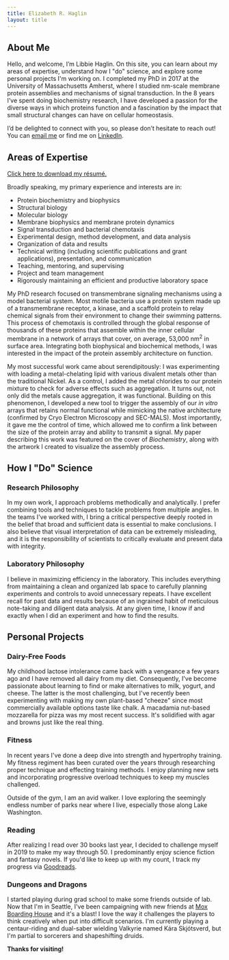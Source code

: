 ```yaml
---
title: Elizabeth R. Haglin
layout: title
---
```

## About Me
Hello, and welcome, I’m Libbie Haglin. On this site, you can learn about my areas of expertise, understand how I "do" science, and explore some personal projects I'm working on. I completed my PhD in 2017 at the University of Massachusetts Amherst, where I studied nm-scale membrane protein assemblies and mechanisms of signal transduction. In the 8 years I’ve spent doing biochemistry research, I have developed a passion for the diverse ways in which proteins function and a fascination by the impact that small structural changes can have on cellular homeostasis. 

I’d be delighted to connect with you, so please don’t hesitate to reach out! You can [email me](ehaglin@gmail.com) or find me on [LinkedIn](https://www.linkedin.com/in/elizabeth-haglin/). 


## Areas of Expertise
[Click here to download my résumé.](https://www.dropbox.com/s/4olu3sqwuari7xj/Haglin-Resume.pdf?dl=0)

Broadly speaking, my primary experience and interests are in:
- Protein biochemistry and biophysics
- Structural biology
- Molecular biology
- Membrane biophysics and membrane protein dynamics
- Signal transduction and bacterial chemotaxis
- Experimental design, method development, and data analysis
- Organization of data and results
- Technical writing (including scientific publications and grant applications), presentation, and communication
- Teaching, mentoring, and supervising 
- Project and team management
- Rigorously maintaining an efficient and productive laboratory space

My PhD research focused on transmembrane signaling mechanisms using a model bacterial system. Most motile bacteria use a protein system made up of a transmembrane receptor, a kinase, and a scaffold protein to relay chemical signals from their environment to change their swimming patterns. This process of chemotaxis is controlled through the global response of thousands of these proteins that assemble within the inner cellular membrane in a network of arrays that cover, on average, 53,000 nm<sup>2</sup> in surface area. Integrating both biophysical and biochemical methods, I was interested in the impact of the protein assembly architecture on function. 

My most successful work came about serendipitously: I was experimenting with loading a metal-chelating lipid with various divalent metals other than the traditional Nickel. As a control, I added the metal chlorides to our protein mixture to check for adverse effects such as aggregation. It turns out, not only did the metals cause aggregation, it was functional. Building on this phenomenon, I developed a new tool to trigger the assembly of our *in vitro* arrays that retains normal functional while mimicking the native architecture (confirmed by Cryo Electron Microscopy and SEC-MALS). Most importantly, it gave me the control of time, which allowed me to confirm a link between the size of the protein array and ability to transmit a signal. My paper describing this work was featured on the cover of *Biochemistry*, along with the artwork I created to visualize the assembly process.  


## How I "Do" Science
### Research Philosophy
In my own work, I approach problems methodically and analytically. I prefer combining tools and techniques to tackle problems from multiple angles. In the teams I've worked with, I bring a critical perspective deeply rooted in the belief that broad and sufficient data is essential to make conclusions. I also believe that visual interpretation of data can be extremely misleading, and it is the responsibility of scientists to critically evaluate and present data with integrity.

### Laboratory Philosophy
I believe in maximizing efficiency in the laboratory. This includes everything from maintaining a clean and organized lab space to carefully planning experiments and controls to avoid unnecessary repeats. I have excellent recall for past data and results because of an ingrained habit of meticulous note-taking and diligent data analysis. At any given time, I know if and exactly when I did an experiment and how to find the results.


## Personal Projects
### Dairy-Free Foods
My childhood lactose intolerance came back with a vengeance a few years ago and I have removed all dairy from my diet. Consequently, I've become passionate about learning to find or make alternatives to milk, yogurt, and cheese. The latter is the most challenging, but I've recently been experimenting with making my own plant-based "cheeze" since most commercially available options taste like chalk. A macadamia nut-based mozzarella for pizza was my most recent success. It's solidified with agar and browns just like the real thing. 

### Fitness
In recent years I've done a deep dive into strength and hypertrophy training. My fitness regiment has been curated over the years through researching proper technique and effecting training methods. I enjoy planning new sets and incorporating progressive overload techniques to keep my muscles challenged. 

Outside of the gym, I am an avid walker. I love exploring the seemingly endless number of parks near where I live, especially those along Lake Washington. 

### Reading
After realizing I read over 30 books last year, I decided to challenge myself in 2019 to make my way through 50. I predominantly enjoy science fiction and fantasy novels. If you'd like to keep up with my count, I track my progress via [Goodreads](https://www.goodreads.com/user/show/5142316-libbie).

### Dungeons and Dragons
I started playing during grad school to make some friends outside of lab. Now that I'm in Seattle, I've been campaigning with new friends at [Mox Boarding House](https://www.moxboardinghouse.com/) and it's a blast! I love the way it challenges the players to think creatively when put into difficult scenarios. I'm currently playing a centaur-riding and dual-saber wielding Valkyrie named Kára Skjótsverd, but I'm partial to sorcerers and shapeshifting druids. 


**Thanks for visiting!**